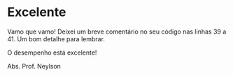 # Excelente

Vamo que vamo! Deixei um breve comentário no seu código nas linhas 39 a 41. Um bom detalhe para lembrar.

O desempenho está excelente!

Abs. Prof. Neylson
